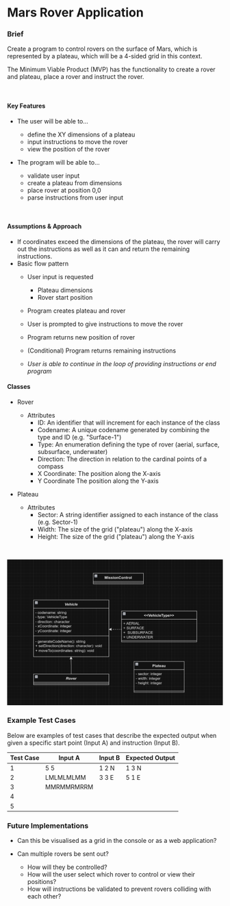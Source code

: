 # Mars Rover Application

### Brief
Create a program to control rovers on the surface of Mars, which is represented by a plateau, which will be a 4-sided grid in this context.

The Minimum Viable Product (MVP) has the functionality to create a rover and plateau, place a rover and instruct the rover.

<br />

#### Key Features
- The user will be able to...
  - define the XY dimensions of a plateau
  - input instructions to move the rover
  - view the position of the rover


- The program will be able to...
  - validate user input
  - create a plateau from dimensions
  - place rover at position 0,0
  - parse instructions from user input

<br />

#### Assumptions & Approach
- If coordinates exceed the dimensions of the plateau, the rover will carry out the instructions as well as it can and return the remaining instructions.
- Basic flow pattern
  - User input is requested
    - Plateau dimensions
    - Rover start position
  - Program creates plateau and rover
  - User is prompted to give instructions to move the rover
  - Program returns new position of rover
  - (Conditional) Program returns remaining instructions
    
  - *User is able to continue in the loop of providing instructions or end program*

#### Classes

- Rover
  - Attributes
    - ID: An identifier that will increment for each instance of the class
    - Codename: A unique codename generated by combining the type and ID (e.g. "Surface-1")
    - Type: An enumeration defining the type of rover (aerial, surface, subsurface, underwater)
    - Direction: The direction in relation to the cardinal points of a compass
    - X Coordinate: The position along the X-axis
    - Y Coordinate The position along the Y-axis

- Plateau
  - Attributes
    - Sector: A string identifier assigned to each instance of the class (e.g. Sector-1)
    - Width: The size of the grid ("plateau") along the X-axis
    - Height: The size of the grid ("plateau") along the Y-axis

<br />

![UML Diagram](Documentation/Resources/ProjectUML.png)
<br />

### Example Test Cases
Below are examples of test cases that describe the expected output when given a specific start point (Input A) and instruction (Input B).

| Test Case | Input A    | Input B | Expected Output |
|-----------|------------|---------|-----------------|
| 1         | 5 5        | 1 2 N   | 1 3 N           |
| 2         | LMLMLMLMM  | 3 3 E   | 5 1 E           |
| 3         | MMRMMRMRRM |         |                 |
| 4         |            |         |                 |
| 5         |            |         |                 |



### Future Implementations
- Can this be visualised as a grid in the console or as a web application?


- Can multiple rovers be sent out?
  - How will they be controlled?
  - How will the user select which rover to control or view their positions?
  - How will instructions be validated to prevent rovers colliding with each other?